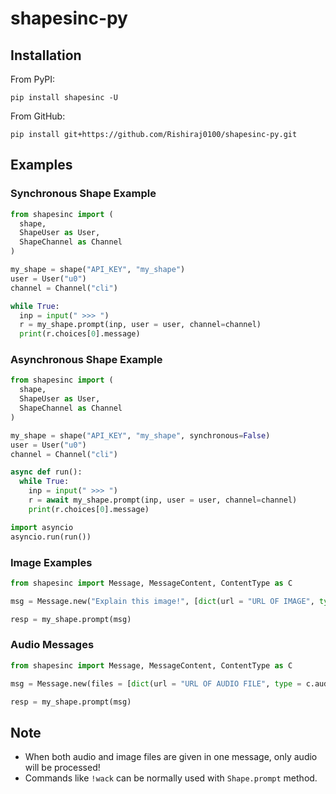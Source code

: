 # shapesinc-py

## Installation

From PyPI:
```
pip install shapesinc -U
```

From GitHub:
```
pip install git+https://github.com/Rishiraj0100/shapesinc-py.git
```

## Examples

### Synchronous Shape Example
```py
from shapesinc import (
  shape,
  ShapeUser as User,
  ShapeChannel as Channel
)

my_shape = shape("API_KEY", "my_shape")
user = User("u0")
channel = Channel("cli")

while True:
  inp = input(" >>> ")
  r = my_shape.prompt(inp, user = user, channel=channel)
  print(r.choices[0].message)
```
### Asynchronous Shape Example
```py
from shapesinc import (
  shape,
  ShapeUser as User,
  ShapeChannel as Channel
)

my_shape = shape("API_KEY", "my_shape", synchronous=False)
user = User("u0")
channel = Channel("cli")

async def run():
  while True:
    inp = input(" >>> ")
    r = await my_shape.prompt(inp, user = user, channel=channel)
    print(r.choices[0].message)

import asyncio
asyncio.run(run())
```
### Image Examples
```py
from shapesinc import Message, MessageContent, ContentType as C

msg = Message.new("Explain this image!", [dict(url = "URL OF IMAGE", type = c.image)])

resp = my_shape.prompt(msg)
```
### Audio Messages
```py
from shapesinc import Message, MessageContent, ContentType as C

msg = Message.new(files = [dict(url = "URL OF AUDIO FILE", type = c.audio)])

resp = my_shape.prompt(msg)
```

## Note
- When both audio and image files are given in one message, only audio will be processed!
- Commands like `!wack` can be normally used with `Shape.prompt` method.

